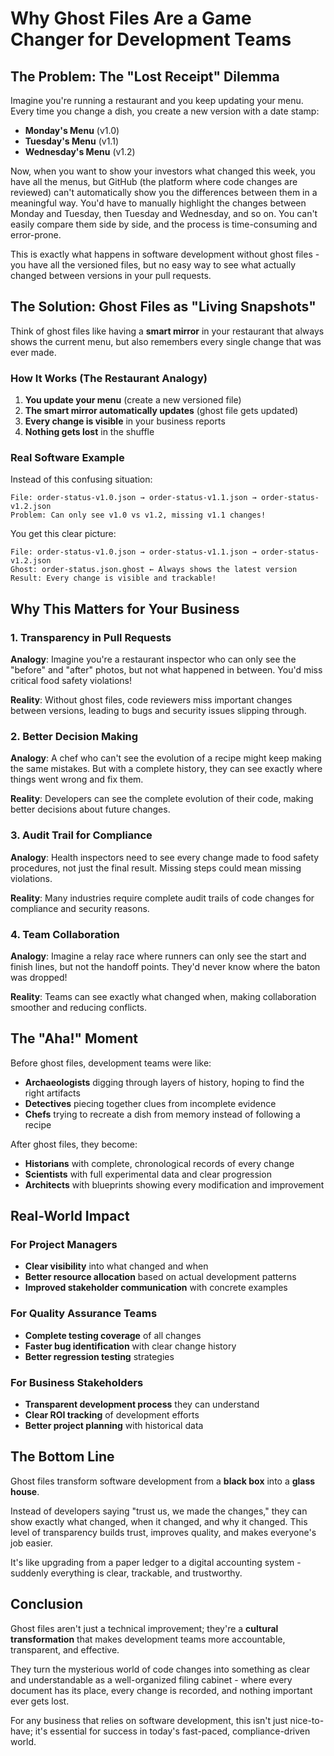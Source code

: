 # Why Ghost Files Are a Game Changer for Development Teams

## The Problem: The "Lost Receipt" Dilemma

Imagine you're running a restaurant and you keep updating your menu. Every time you change a dish, you create a new version with a date stamp:
- **Monday's Menu** (v1.0)
- **Tuesday's Menu** (v1.1) 
- **Wednesday's Menu** (v1.2)

Now, when you want to show your investors what changed this week, you have all the menus, but GitHub (the platform where code changes are reviewed) can't automatically show you the differences between them in a meaningful way. You'd have to manually highlight the changes between Monday and Tuesday, then Tuesday and Wednesday, and so on. You can't easily compare them side by side, and the process is time-consuming and error-prone.

This is exactly what happens in software development without ghost files - you have all the versioned files, but no easy way to see what actually changed between versions in your pull requests.

## The Solution: Ghost Files as "Living Snapshots"

Think of ghost files like having a **smart mirror** in your restaurant that always shows the current menu, but also remembers every single change that was ever made.

### How It Works (The Restaurant Analogy)

1. **You update your menu** (create a new versioned file)
2. **The smart mirror automatically updates** (ghost file gets updated)
3. **Every change is visible** in your business reports
4. **Nothing gets lost** in the shuffle

### Real Software Example

Instead of this confusing situation:
```
File: order-status-v1.0.json → order-status-v1.1.json → order-status-v1.2.json
Problem: Can only see v1.0 vs v1.2, missing v1.1 changes!
```

You get this clear picture:
```
File: order-status-v1.0.json → order-status-v1.1.json → order-status-v1.2.json
Ghost: order-status.json.ghost ← Always shows the latest version
Result: Every change is visible and trackable!
```

## Why This Matters for Your Business

### 1. **Transparency in Pull Requests**
**Analogy**: Imagine you're a restaurant inspector who can only see the "before" and "after" photos, but not what happened in between. You'd miss critical food safety violations!

**Reality**: Without ghost files, code reviewers miss important changes between versions, leading to bugs and security issues slipping through.

### 2. **Better Decision Making**
**Analogy**: A chef who can't see the evolution of a recipe might keep making the same mistakes. But with a complete history, they can see exactly where things went wrong and fix them.

**Reality**: Developers can see the complete evolution of their code, making better decisions about future changes.

### 3. **Audit Trail for Compliance**
**Analogy**: Health inspectors need to see every change made to food safety procedures, not just the final result. Missing steps could mean missing violations.

**Reality**: Many industries require complete audit trails of code changes for compliance and security reasons.

### 4. **Team Collaboration**
**Analogy**: Imagine a relay race where runners can only see the start and finish lines, but not the handoff points. They'd never know where the baton was dropped!

**Reality**: Teams can see exactly what changed when, making collaboration smoother and reducing conflicts.

## The "Aha!" Moment

Before ghost files, development teams were like:
- **Archaeologists** digging through layers of history, hoping to find the right artifacts
- **Detectives** piecing together clues from incomplete evidence
- **Chefs** trying to recreate a dish from memory instead of following a recipe

After ghost files, they become:
- **Historians** with complete, chronological records of every change
- **Scientists** with full experimental data and clear progression
- **Architects** with blueprints showing every modification and improvement

## Real-World Impact

### For Project Managers
- **Clear visibility** into what changed and when
- **Better resource allocation** based on actual development patterns
- **Improved stakeholder communication** with concrete examples

### For Quality Assurance Teams
- **Complete testing coverage** of all changes
- **Faster bug identification** with clear change history
- **Better regression testing** strategies

### For Business Stakeholders
- **Transparent development process** they can understand
- **Clear ROI tracking** of development efforts
- **Better project planning** with historical data

## The Bottom Line

Ghost files transform software development from a **black box** into a **glass house**. 

Instead of developers saying "trust us, we made the changes," they can show exactly what changed, when it changed, and why it changed. This level of transparency builds trust, improves quality, and makes everyone's job easier.

It's like upgrading from a paper ledger to a digital accounting system - suddenly everything is clear, trackable, and trustworthy.

## Conclusion

Ghost files aren't just a technical improvement; they're a **cultural transformation** that makes development teams more accountable, transparent, and effective. 

They turn the mysterious world of code changes into something as clear and understandable as a well-organized filing cabinet - where every document has its place, every change is recorded, and nothing important ever gets lost.

For any business that relies on software development, this isn't just nice-to-have; it's essential for success in today's fast-paced, compliance-driven world.
